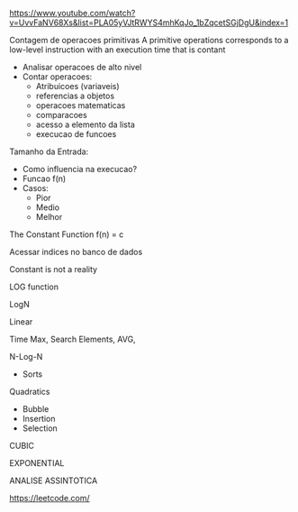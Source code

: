 https://www.youtube.com/watch?v=UvvFaNV68Xs&list=PLA05yVJtRWYS4mhKqJo_1bZqcetSGjDgU&index=1


Contagem de operacoes primitivas
A primitive operations corresponds to a low-level instruction with an execution time that is contant
- Analisar operacoes de alto nivel
- Contar operacoes:
  - Atribuicoes (variaveis)
  - referencias a objetos
  - operacoes matematicas
  - comparacoes
  - acesso a elemento da lista
  - execucao de funcoes


Tamanho da Entrada:
- Como influencia na execucao?
- Funcao f(n)
- Casos:
  - Pior
  - Medio
  - Melhor


The Constant Function
f(n) = c

Acessar indices no banco de dados

Constant is not a reality 

LOG function

LogN



Linear

Time 
Max, Search Elements, AVG, 

N-Log-N

- Sorts

Quadratics
- Bubble
- Insertion
- Selection


CUBIC


EXPONENTIAL



ANALISE ASSINTOTICA


https://leetcode.com/
